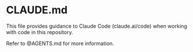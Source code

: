 # CLAUDE.md

This file provides guidance to Claude Code (claude.ai/code) when working with code in this repository.

Refer to @AGENTS.md for more information.
